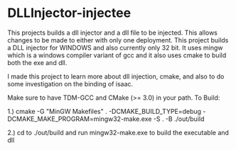 # DLLInjector-injectee
This projects builds a dll injector and a dll file to be injected. This allows changes to be made to either with only one deployment. This project builds a DLL injector for WINDOWS and also currently only 32 bit. It uses mingw which is a windows compiler variant of gcc and it also uses cmake to build both the exe and dll.

I made this project to learn more about dll injection, cmake, and also to do some investigation on the binding of isaac.

Make sure to have TDM-GCC and CMake (>= 3.0) in your path.
To Build:

1.) cmake -G "MinGW Makefiles" . -DCMAKE_BUILD_TYPE=debug -DCMAKE_MAKE_PROGRAM=mingw32-make.exe -S . -B ./out/build


2.) cd to ./out/build and run mingw32-make.exe to build the executable and dll
